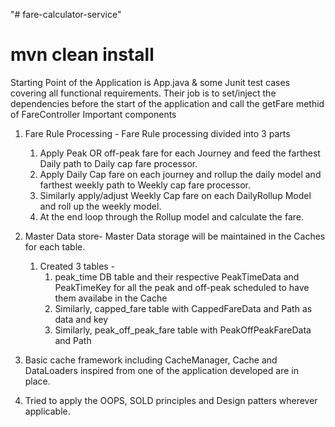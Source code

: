 "# fare-calculator-service" 
# mvn clean install
Starting Point of the Application is App.java & some Junit test cases covering all functional requirements.
Their job is to set/inject the dependencies before the start of the application and call the getFare methid of FareController
Important components

1. Fare Rule Processing - 
    Fare Rule processing divided into 3 parts 
    1. Apply Peak OR off-peak fare for each Journey and feed the farthest Daily path to Daily cap fare processor.
    2. Apply Daily Cap fare on each journey and rollup the daily model and farthest weekly path to Weekly cap fare processor.
    3. Similarly apply/adjust Weekly Cap fare on each DailyRollup Model and roll up the weekly model.
    4. At the end loop through the Rollup model and calculate the fare.
2. Master Data store- Master Data storage will be maintained in the Caches for each table.
    1. Created 3 tables -
        1. peak_time DB table and their respective PeakTimeData and PeakTimeKey for all the peak and off-peak scheduled to have them availabe in the Cache
        2. Similarly, capped_fare table with CappedFareData and Path as data and key
        2. Similarly, peak_off_peak_fare table with PeakOffPeakFareData and Path

3. Basic cache framework including CacheManager, Cache and DataLoaders inspired from one of the application developed
   are in place.
4. Tried to apply the OOPS, SOLD principles and Design patters wherever applicable.    


